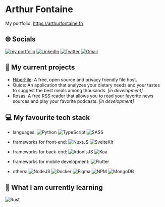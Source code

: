 <h1>Arthur Fontaine</h1>
<p>My portfolio: <a href="https://arthurfontaine.fr/">https://arthurfontaine.fr/</a></p>

## 🌐 Socials
[![my portfolio](https://img.shields.io/badge/-My%20portfolio-%23000?style=flat&logo=data:image/svg+xml;base64,PD94bWwgdmVyc2lvbj0iMS4wIiBlbmNvZGluZz0iVVRGLTgiPz4KPHN2ZyB4bWxucz0iaHR0cDovL3d3dy53My5vcmcvMjAwMC9zdmciIHdpZHRoPSI0MjAiCmhlaWdodD0iNDIwIiBzdHJva2U9IiMwMDAiIGZpbGw9Im5vbmUiPgo8cGF0aCBzdHJva2Utd2lkdGg9IjI2IgpkPSJNMjA5LDE1YTE5NSwxOTUgMCAxLDAgMiwweiIvPgo8cGF0aCBzdHJva2Utd2lkdGg9IjE4IgpkPSJtMjEwLDE1djM5MG0xOTUtMTk1SDE1TTU5LDkwYTI2MCwyNjAgMCAwLDAgMzAyLDAgbTAsMjQwIGEyNjAsMjYwIDAgMCwwLTMwMiwwTTE5NSwyMGEyNTAsMjUwIDAgMCwwIDAsMzgyIG0zMCwwIGEyNTAsMjUwIDAgMCwwIDAtMzgyIi8+Cjwvc3ZnPg==&logoColor=white)](https://arthurfontaine.fr/) [![LinkedIn](https://img.shields.io/badge/LinkedIn-%230077B5.svg?logo=linkedin&logoColor=white)](https://linkedin.com/in/arthur-fontaine) [![Twitter](https://img.shields.io/badge/Twitter-%231DA1F2.svg?logo=Twitter&logoColor=white)](https://twitter.com/arthurffontaine) [![Gmail](https://img.shields.io/badge/Email%20me--lightgrey?style=social&logo=gmail)](https://twitter.com/arthurffontaine)

## 🔨 My current projects

 - [HiberFile](https://github.com/hiberfile/hiberfile): A free, open source and privacy friendly file host.
 - Quice: An application that analyzes your dietary needs and your tastes to suggest the best meals among thousands. *[in development]*
 - Rosas: A free RSS reader that allows you to read your favorite news sources and play your favorite podcasts. *[in development]*

## 💻 My favourite tech stack

 - languages:
![Python](https://img.shields.io/badge/Python-3670A0?style=flat&logo=python&logoColor=ffdd54) ![TypeScript](https://img.shields.io/badge/TypeScript-%23007ACC.svg?style=flat&logo=typescript&logoColor=white) ![SASS](https://img.shields.io/badge/SASS-hotpink.svg?style=flat&logo=SASS&logoColor=white)
 
 - frameworks for front-end:
![NuxtJS](https://img.shields.io/badge/NuxtJS-%2300C675?style=flat&logo=nuxt.js&logoColor=white) ![SvelteKit](https://img.shields.io/badge/SvelteKit-%23f1413d.svg?style=flat&logo=svelte&logoColor=white)

 - frameworks for back-end:
![AdonisJS](https://img.shields.io/badge/AdonisJS-%23220052.svg?style=flat&logo=adonisjs&logoColor=white) ![Koa](https://img.shields.io/badge/Koa-%23000.svg?style=flat&logo=koa&logoColor=white)

- frameworks for mobile development:
![Flutter](https://img.shields.io/badge/Flutter-%2302569B.svg?style=flat&logo=Flutter&logoColor=white)
 
 - others:
![NodeJS](https://img.shields.io/badge/NodeJS-6DA55F?style=flat&logo=node.js&logoColor=white) ![Docker](https://img.shields.io/badge/Docker-%230db7ed.svg?style=flat&logo=docker&logoColor=white) ![Figma](https://img.shields.io/badge/Figma-%23F24E1E.svg?style=flat&logo=figma&logoColor=white) ![NPM](https://img.shields.io/badge/NPM-%23000000.svg?style=flat&logo=npm&logoColor=white) ![MongoDB](https://img.shields.io/badge/MongoDB-%234ea94b.svg?style=flat&logo=mongodb&logoColor=white)

## 🌱 What I am currently learning
![Rust](https://img.shields.io/badge/Rust-%23000000.svg?style=flat&logo=rust&logoColor=white)

<!--
## 💰You can help me by donating
[![PayPal](https://img.shields.io/badge/Paypal--lightgrey?style=social&logo=paypal)](https://paypal.me/0arthurfontaine) 
-->
